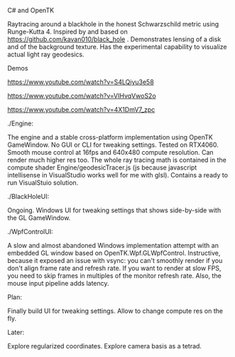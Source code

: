 C# and OpenTK

Raytracing around a blackhole in the honest Schwarzschild metric using Runge-Kutta 4.
Inspired by and based on https://github.com/kavan010/black_hole .
Demonstrates lensing of a disk and of the background texture.
Has the experimental capability to visualize actual light ray geodesics.

Demos

https://www.youtube.com/watch?v=S4LQiyu3e58

https://www.youtube.com/watch?v=VIHvqVwoS2o

https://www.youtube.com/watch?v=4X1DmV7_zpc


./Engine:

The engine and a stable cross-platform implementation using OpenTK GameWindow. No GUI or CLI for tweaking settings.
Tested on RTX4060. Smooth mouse control at 16fps and 640x480 compute resolution. Can render much higher res too.
The whole ray tracing math is contained in the compute shader Engine/geodesicTracer.js (js because javascript intellisense in VisualStudio works well for me with glsl).
Contains a ready to run VisualStuio solution.

./BlackHoleUI:

Ongoing. Windows UI for tweaking settings that shows side-by-side with the GL GameWindow. 


./WpfControlUI:

A slow and almost abandoned Windows implementation attempt with an embedded GL window based on OpenTK.Wpf.GLWpfControl.
Instructive, because it exposed an issue with vsync: you can't smoothly render if you don't align frame rate and refresh rate.
If you want to render at slow FPS, you need to skip frames in multiples of the monitor refresh rate.
Also, the mouse input pipeline adds latency.


Plan:

Finally build UI for tweaking settings.
Allow to change compute res on the fly.



Later:

Explore regularized coordinates.
Explore camera basis as a tetrad.


